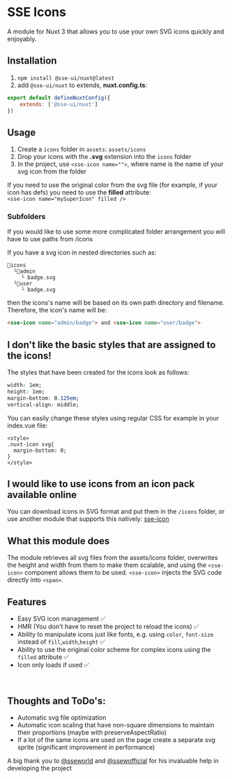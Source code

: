# SSE Icons
A module for Nuxt 3 that allows you to use your own SVG icons quickly and enjoyably. 

## Installation 
1. `npm install @sse-ui/nuxt@latest`
2. add `@sse-ui/nuxt` to extends, **nuxt.config.ts**:
```javascript
export default defineNuxtConfig({
    extends: ['@sse-ui/nuxt']
})
```

## Usage
1. Create a `icons` folder in `assets`: `assets/icons`
2. Drop your icons with the **.svg** extension into the `icons` folder
3. In the project, use `<sse-icon name="">`, where name is the name of your svg icon from the folder

If you need to use the original color from the svg file (for example, if your icon has defs) you need to use the **filled** attribute: <br>
`<sse-icon name="mySuperIcon" filled />`

### Subfolders
If you would like to use some more complicated folder arrangement you will have to use paths from /icons

If you have a svg icon in nested directories such as:
```
📁icons
  └📁admin
  ⠀⠀└ badge.svg
  └📁user
  ⠀⠀└ badge.svg
```
then the icons's name will be based on its own path directory and filename. Therefore, the icon's name will be:
```html
<sse-icon name="admin/badge"> and <sse-icon name="user/badge">
```
## I don't like the basic styles that are assigned to the icons!
The styles that have been created for the icons look as follows: 
```css
width: 1em;
height: 1em;
margin-bottom: 0.125em;
vertical-align: middle;
```
You can easily change these styles using regular CSS for example in your index.vue file:
```vue
<style>
.nuxt-icon svg{
  margin-bottom: 0;
}
</style>
```
## I would like to use icons from an icon pack available online 
You can download icons in SVG format and put them in the `/icons` folder, or use another module that supports this natively:  [sse-icon](https://github.com/sseworld/sse-nuxt-ui/tree/master/modules/icons)

## What this module does
The module retrieves all svg files from the assets/icons folder, overwrites the height and width from them to make them scalable, and using the `<sse-icon>` component allows them to be used. `<sse-icon>` injects the SVG code directly into `<span>`. 

## Features
- Easy SVG icon management ✅
- HMR (You don't have to reset the project to reload the icons) ✅
- Ability to manipulate icons just like fonts, e.g. using `color`, `font-size` instead of `fill`,`width`,`height` ✅
- Ability to use the original color scheme for complex icons using the `filled` attribute ✅
- Icon only loads if used ✅

<br>

## Thoughts and ToDo's:
- Automatic svg file optimization 
- Automatic icon scaling that have non-square dimensions to maintain their proportions (maybe with preserveAspectRatio)
- If a lot of the same icons are used on the page create a separate svg sprite (significant improvement in performance)

A big thank you to [@sseworld](https://github.com/sseworld) and [@ssewofficial](https://github.com/ssewofficial) for his invaluable help in developing the project 